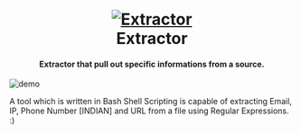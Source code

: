 <h1 align="center">
  <br>
  <a href="https://github.com/iamnihal/extractor"><img src="https://raw.githubusercontent.com/iamnihal/extractor/master/logo.png" alt="Extractor"></a>
  <br>
  Extractor
  <br>
</h1>

<h4 align="center">Extractor that pull out specific informations from a source.</h4>

![demo](https://i.ibb.co/3pw1r4x/pic.png)

A tool which is written in Bash Shell Scripting is capable of extracting Email, IP, Phone Number [INDIAN] and URL from a file using Regular Expressions. :)
